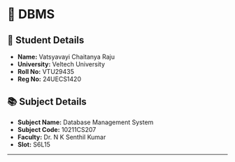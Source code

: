 # 📘 DBMS

## 👤 Student Details
- **Name:** Vatsyavayi Chaitanya Raju  
- **University:** Veltech University  
- **Roll No:** VTU29435  
- **Reg No:** 24UECS1420  

## 📚 Subject Details
- **Subject Name:** Database Management System  
- **Subject Code:** 10211CS207  
- **Faculty:** Dr. N K Senthil Kumar  
- **Slot:** S6L15  

---
